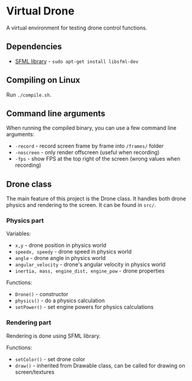 # Virtual Drone

A virtual environment for testing drone control functions.

## Dependencies

* [SFML library](https://www.sfml-dev.org/) - `sudo apt-get install libsfml-dev`

## Compiling on Linux

Run `./compile.sh`.

## Command line arguments

When running the compiled binary, you can use a few command line arguments:
* `-record` - record screen frame by frame into `/frames/` folder
* `-noscreen` - only render offscreen (useful when recording)
* `-fps` - show FPS at the top right of the screen (wrong values when recording)

## Drone class

The main feature of this project is the Drone class. It handles both drone physics and rendering to the screen.
It can be found in `src/`.

### Physics part

Variables:

* `x,y` - drone position in physics world
* `speedx, speedy` - drone speed in physics world
* `angle` - drone angle in physics world
* `angular_velocity` - drone's angular velocity in physics world
* `inertia, mass, engine_dist, engine_pow` - drone properties

Functions:

* `Drone()` - constructor
* `physics()` - do a physics calculation
* `setPower()` - set engine powers for physics calculations

### Rendering part

Rendering is done using SFML library.

Functions:

* `setColor()` - set drone color
* `draw()` - inherited from Drawable class, can be called for drawing on screen/textures
